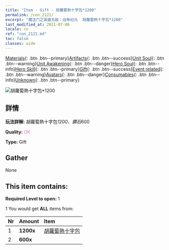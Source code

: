 ```yaml
---
title: "Item - Gift - 胡蘿蔔熱十字包*1200"
permalink: /con_2121/
excerpt: "魔法门之英雄无敌：战争纪元  胡蘿蔔熱十字包*1200"
last_modified_at: 2021-07-06
locale: cn
ref: "con_2121.md"
toc: false
classes: wide
---
```

 [Materials](/ItemsCN/){: .btn .btn--primary}[Artifacts](/ItemsCN/Artifacts/){: .btn .btn--success}[Unit Soul](/ItemsCN/UnitSoul/){: .btn .btn--warning}[Unit Awakening](/ItemsCN/UnitAwakening/){: .btn .btn--danger}[Hero Soul](/ItemsCN/HeroSoul/){: .btn .btn--info}[Hero Skill](/ItemsCN/HeroSkill/){: .btn .btn--primary}[Gift](/ItemsCN/Gift/){: .btn .btn--success}[Event related](/ItemsCN/Events/){: .btn .btn--warning}[Avatars](/ItemsCN/Avatars/){: .btn .btn--danger}[Consumables](/ItemsCN/Consumables/){: .btn .btn--info}[Unknown](/ItemsCN/Unknown/){: .btn .btn--primary}

 ![胡蘿蔔熱十字包*1200](/images/t/i_907588.png)

## 詳情
 **玩法詳解:** 胡蘿蔔熱十字包*1200、鑽石*600

 **Quality:** <span style="color: #DA70D6">OK</span>

 **Type:** Gift

## Gather

  None

## This item contains:

 **Required Level to open:** 1

 1 You would get **ALL** items  from:

  | Nr | Amount |     Item    |
  |:---|:-------|:------------|
  | 1 |  **1200x** | [胡蘿蔔熱十字包](/cn/Items/con_2119/) |  | 
  | 2 |  **600x** | <i class="fas fa-gem"/> |  | 
